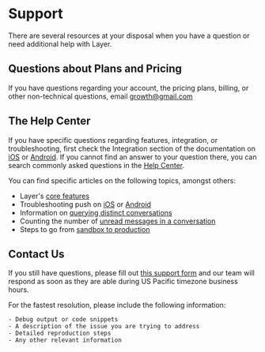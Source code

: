 # Support

There are several resources at your disposal when you have a question or need additional help with Layer.

## Questions about Plans and Pricing
If you have questions regarding your account, the pricing plans, billing, or other non-technical questions, email [growth@gmail.com](mailto:growth@layer.com)

## The Help Center
If you have specific questions regarding features, integration, or troubleshooting, first check the Integration section of the documentation on [iOS](/docs/ios/integration) or [Android](/docs/android/integration). If you cannot find an answer to your question there, you can search commonly asked questions in the [Help Center](https://support.layer.com/hc).

You can find specific articles on the following topics, amongst others:

- Layer's [core features](https://support.layer.com/hc/en-us/articles/205652474)
- Troubleshooting push on [iOS](https://support.layer.com/hc/en-us/articles/204632870) or [Android](https://support.layer.com/hc/en-us/articles/206199650)
- Information on [querying distinct conversations](https://support.layer.com/hc/en-us/articles/204193200)
- Counting the number of [unread messages in a conversation](https://support.layer.com/hc/en-us/articles/204344664)
- Steps to go from [sandbox to production](https://support.layer.com/hc/en-us/articles/204471470)

## Contact Us 
If you still have questions, please fill out [this support form](https://support.layer.com/hc/en-us/requests/new) and our team will respond as soon as they are able during US Pacific timezone business hours. 

For the fastest resolution, please include the following information:

    - Debug output or code snippets
    - A description of the issue you are trying to address 
    - Detailed reproduction steps
    - Any other relevant information